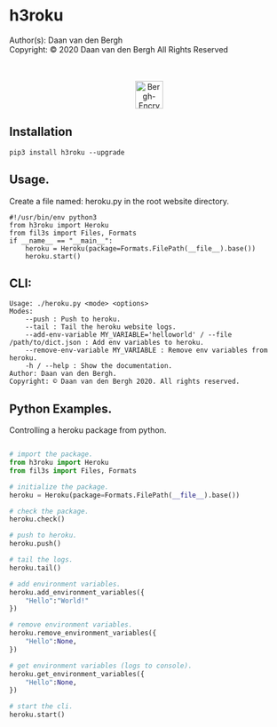 # h3roku
Author(s):  Daan van den Bergh<br>
Copyright:  © 2020 Daan van den Bergh All Rights Reserved<br>
<br>
<br>
<p align="center">
  <img src="https://github.com/vandenberghinc/storage/blob/master/images/logo.png?raw=true" alt="Bergh-Encryption" width="50"/>
</p>

## Installation
	pip3 install h3roku --upgrade

## Usage.
Create a file named: heroku.py in the root website directory.
	
	#!/usr/bin/env python3
	from h3roku import Heroku
	from fil3s import Files, Formats
	if __name__ == "__main__":
		heroku = Heroku(package=Formats.FilePath(__file__).base())
		heroku.start()

## CLI:
	Usage: ./heroku.py <mode> <options> 
	Modes:
	    --push : Push to heroku.
	    --tail : Tail the heroku website logs.
	    --add-env-variable MY_VARIABLE='helloworld' / --file /path/to/dict.json : Add env variables to heroku.
	    --remove-env-variable MY_VARIABLE : Remove env variables from heroku.
	    -h / --help : Show the documentation.
	Author: Daan van den Bergh. 
	Copyright: © Daan van den Bergh 2020. All rights reserved.

## Python Examples.

Controlling a heroku package from python.
```python

# import the package.
from h3roku import Heroku
from fil3s import Files, Formats

# initialize the package.
heroku = Heroku(package=Formats.FilePath(__file__).base())

# check the package.
heroku.check()

# push to heroku.
heroku.push()

# tail the logs.
heroku.tail()

# add environment variables.
heroku.add_environment_variables({
	"Hello":"World!"
})

# remove environment variables.
heroku.remove_environment_variables({
	"Hello":None,
})

# get environment variables (logs to console).
heroku.get_environment_variables({
	"Hello":None,
})

# start the cli.
heroku.start()

```
